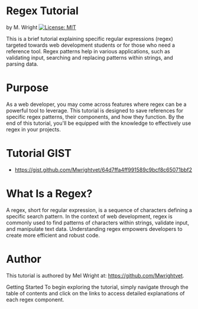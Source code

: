 # Regex Tutorial

by M. Wright [![License: MIT](https://img.shields.io/badge/License-MIT-yellow.svg)](https://opensource.org/licenses/MIT)

This is a brief tutorial explaining specific regular expressions (regex) targeted towards web development students or for those who need a reference tool. Regex patterns help in various applications, such as validating input, searching and replacing patterns within strings, and parsing data.

# Purpose

As a web developer, you may come across features where regex can be a powerful tool to leverage. This tutorial is designed to save references for specific regex patterns, their components, and how they function. By the end of this tutorial, you'll be equipped with the knowledge to effectively use regex in your projects.

# Tutorial GIST

- https://gist.github.com/Mwrightvet/64d7ffa4ff991589c9bcf8c65071bbf2

# What Is a Regex?

A regex, short for regular expression, is a sequence of characters defining a specific search pattern. In the context of web development, regex is commonly used to find patterns of characters within strings, validate input, and manipulate text data. Understanding regex empowers developers to create more efficient and robust code.

# Author

This tutorial is authored by Mel Wright at: https://github.com/Mwrightvet.

Getting Started
To begin exploring the tutorial, simply navigate through the table of contents and click on the links to access detailed explanations of each regex component.
